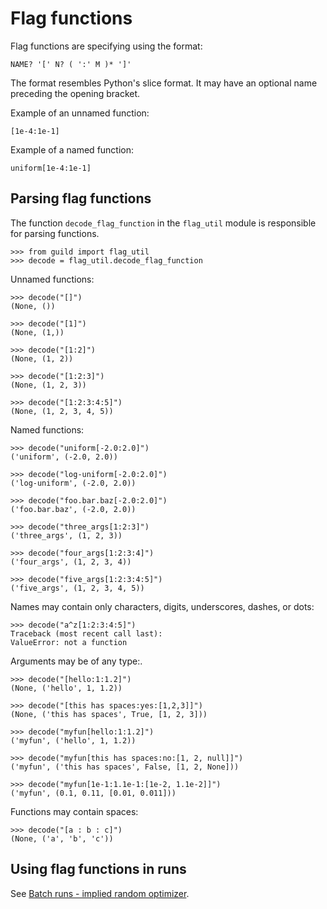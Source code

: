 # Flag functions

Flag functions are specifying using the format:

    NAME? '[' N? ( ':' M )* ']'

The format resembles Python's slice format. It may have an optional
name preceding the opening bracket.

Example of an unnamed function:

    [1e-4:1e-1]

Example of a named function:

    uniform[1e-4:1e-1]

## Parsing flag functions

The function `decode_flag_function` in the `flag_util` module is
responsible for parsing functions.

    >>> from guild import flag_util
    >>> decode = flag_util.decode_flag_function

Unnamed functions:

    >>> decode("[]")
    (None, ())

    >>> decode("[1]")
    (None, (1,))

    >>> decode("[1:2]")
    (None, (1, 2))

    >>> decode("[1:2:3]")
    (None, (1, 2, 3))

    >>> decode("[1:2:3:4:5]")
    (None, (1, 2, 3, 4, 5))

Named functions:

    >>> decode("uniform[-2.0:2.0]")
    ('uniform', (-2.0, 2.0))

    >>> decode("log-uniform[-2.0:2.0]")
    ('log-uniform', (-2.0, 2.0))

    >>> decode("foo.bar.baz[-2.0:2.0]")
    ('foo.bar.baz', (-2.0, 2.0))

    >>> decode("three_args[1:2:3]")
    ('three_args', (1, 2, 3))

    >>> decode("four_args[1:2:3:4]")
    ('four_args', (1, 2, 3, 4))

    >>> decode("five_args[1:2:3:4:5]")
    ('five_args', (1, 2, 3, 4, 5))

Names may contain only characters, digits, underscores, dashes, or
dots:

    >>> decode("a^z[1:2:3:4:5]")
    Traceback (most recent call last):
    ValueError: not a function

Arguments may be of any type:.

    >>> decode("[hello:1:1.2]")
    (None, ('hello', 1, 1.2))

    >>> decode("[this has spaces:yes:[1,2,3]]")
    (None, ('this has spaces', True, [1, 2, 3]))

    >>> decode("myfun[hello:1:1.2]")
    ('myfun', ('hello', 1, 1.2))

    >>> decode("myfun[this has spaces:no:[1, 2, null]]")
    ('myfun', ('this has spaces', False, [1, 2, None]))

    >>> decode("myfun[1e-1:1.1e-1:[1e-2, 1.1e-2]]")
    ('myfun', (0.1, 0.11, [0.01, 0.011]))

Functions may contain spaces:

    >>> decode("[a : b : c]")
    (None, ('a', 'b', 'c'))

## Using flag functions in runs

See [Batch runs - implied random optimizer](batch-implied-random.md).
